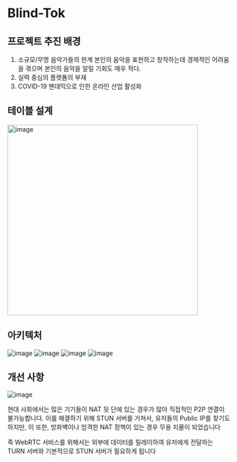 # Blind-Tok

## 프로젝트 추진 배경
1. 소규모/무명  음악가들의 한계
본인의 음악을 표현하고 창작하는데 경제적인 어려움을 겪으며 본인의 음악을 알릴 기회도 매우 적다.
2. 실력 중심의 플랫폼의 부재
3. COVID-19 팬데믹으로 인한 온라인 산업 활성화

## 테이블 설계
<img width="428" alt="image" src="https://github.com/GoBeromsu/Blind-Tok/assets/37897508/638b3696-50e4-4c66-a04e-504fd4fb641e">

## 아키텍처
![image](https://github.com/GoBeromsu/Blind-Tok/assets/37897508/e87d11f9-d0b5-437c-8264-da267eea2ff6)
![image](https://github.com/GoBeromsu/Blind-Tok/assets/37897508/de72e634-fc89-4d91-9859-163abdb47986)
![image](https://github.com/GoBeromsu/Blind-Tok/assets/37897508/da640673-e0db-496e-8d8e-e108f3a36762)
![image](https://github.com/GoBeromsu/Blind-Tok/assets/37897508/7b3b6319-f448-40af-b3f0-ba66dbc8a92c)

## 개선 사항
![image](https://github.com/GoBeromsu/Blind-Tok/assets/37897508/19c07e13-29dc-423f-9566-40a358e6f203)

현대 사회에서는 많은 기기들이 NAT 뒷 단에 있는 경우가 많아 직접적인 P2P 연결이 불가능합니다.
이를 해결하기 위해 STUN 서버를 거쳐서, 유저들의 Public IP를 찾기도 하지만, 이 또한, 방화벽이나 엄격한 NAT 정책이 있는 경우 무용 지물이 되었습니다

즉 WebRTC 서비스를 위해서는 외부에 데이터를 릴레이하여 유저에게 전달하는 TURN 서버와 기본적으로 STUN 서버가 필요하게 됩니다

